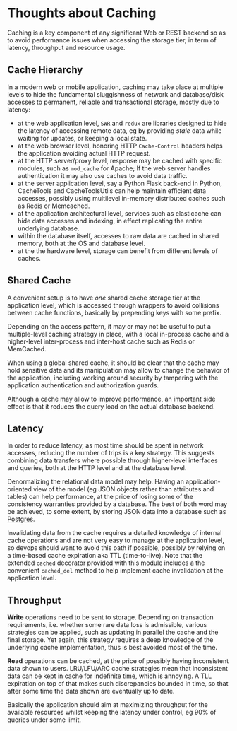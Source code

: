 # Thoughts about Caching

Caching is a key component of any significant Web or REST backend so as to avoid
performance issues when accessing the storage tier, in term of latency,
throughput and resource usage.

## Cache Hierarchy

In a modern web or mobile application, caching may take place at multiple
levels to hide the fundamental sluggishness of network and database/disk
accesses to permanent, reliable and transactional storage, mostly due to
latency:

- at the web application level, `SWR` and `redux` are libraries designed
  to hide the latency of accessing remote data, eg by providing _stale_
  data while waiting for updates, or keeping a local state.
- at the web browser level, honoring HTTP `Cache-Control` headers helps
  the application avoiding actual HTTP request.
- at the HTTP server/proxy level, response may be cached with specific
  modules, such as `mod_cache` for Apache; If the web server handles
  authentication it may also use caches to avoid data traffic.
- at the server application level, say a Python Flask back-end in Python,
  CacheTools and CacheToolsUtils can help maintain efficient data accesses,
  possibly using multilevel in-memory distributed caches such as Redis or
  Memcached.
- at the application architectural level, services such as elasticache
  can hide data accesses and indexing, in effect replicating the entire
  underlying database.
- within the database itself, accesses to raw data are cached in shared
  memory, both at the OS and database level.
- at the the hardware level, storage can benefit from different levels of
  caches.

## Shared Cache

A convenient setup is to have *one* shared cache storage tier at the
application level, which is accessed through wrappers to avoid collisions
between cache functions, basically by prepending keys with some prefix.

Depending on the access pattern, it may or may not be useful to put
a multiple-level caching strategy in place, with a local in-process cache
and a higher-level inter-process and inter-host cache such as Redis
or MemCached.

When using a global shared cache, it should be clear that the cache may
hold sensitive data and its manipulation may allow to change the behavior
of the application, including working around security by tampering with
the application authentication and authorization guards.

Although a cache may allow to improve performance, an important side effect is
that it reduces the query load on the actual database backend.

## Latency

In order to reduce latency, as most time should be spent in network accesses,
reducing the number of trips is a key strategy. This suggests combining
data transfers where possible through higher-level interfaces and queries,
both at the HTTP level and at the database level.

Denormalizing the relational data model may help. Having an
application-oriented view of the model (eg JSON objects rather than
attributes and tables) can help performance, at the price of losing some of
the consistency warranties provided by a database.  The best of both word may
be achieved, to some extent, by storing JSON data into a database such as
[Postgres](https://postgresql.org/).

Invalidating data from the cache requires a detailed knowledge of internal
cache operations and are not very easy to manage at the application level,
so devops should want to avoid this path if possible, possibly by relying
on a time-based cache expiration aka TTL (time-to-live).
Note that the extended `cached` decorator provided with this module includes a
the convenient `cached_del` method to help implement cache invalidation at
the application level.

## Throughput

**Write** operations need to be sent to storage.
Depending on transaction requirements, i.e. whether some rare data loss is
admissible, various strategies can be applied, such as updating in parallel
the cache and the final storage. Yet again, this strategy requires a deep
knowledge of the underlying cache implementation, thus is best avoided most
of the time.

**Read** operations can be cached, at the price of possibly having
inconsistent data shown to users.
LRU/LFU/ARC cache strategies mean that inconsistent data can be kept in cache
for indefinite time, which is annoying. A TLL expiration on top of that
makes such discrepancies bounded in time, so that after some time the data
shown are eventually up to date.

Basically the application should aim at maximizing throughput for the available
resources whilst keeping the latency under control, eg 90% of queries under
some limit.
